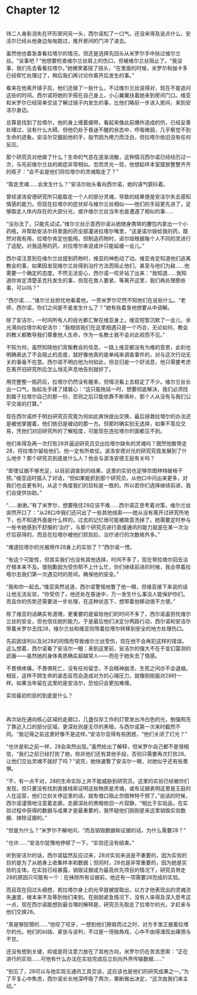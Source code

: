 # Chapter 12

<br>
待二人身影消失在环形房间另一头，西尔诺松了一口气。还没来得及说点什么，安洁尔已经从他身边匆匆跑过，推开房间的门冲了进去。

虽然他也着急查看拉塔尔的情况，但还是选择先回头从米罗尔手中扶过维尔兰丝。“没事吧？”他想要检查维尔兰丝肩上的伤口，但被维尔兰丝阻止了。“我没事，我们先去看看拉塔尔。”她微笑着摇了摇头，“在里面的时候，米罗尔和伽卡多已经帮忙处理过了，稍后我们再讨论你离开后发生的事。”

看来在他离开镜子后，他们还做了一些什么，不过维尔兰丝说得对，现在不是追问这些的时间。西尔诺将她的手搭在自己身上，小心翼翼扶着她来到房间门口。维亚和米罗尔已经简单交谈了解过镜子内发生的事，比他们略前一步进入房间，来到安洁尔身边。

总算是找到了拉塔尔，他的身上缠着绷带，看起来像此前爆炸造成的伤，已经妥善处理过，没有什么大碍。但他仍处于昏迷不醒的状态中，呼吸微弱，几乎察觉不到生命的迹象。安洁尔交握起他的手，指节因为用力而泛白，但拉塔尔依旧没有任何反应。

那个研究员对他做了什么？生命的气息在逐渐消散，这种情况西尔诺已经经历过一次，与先前维尔兰丝的病症非常相似。忽而灵光一现，他想起样本室摆放整整齐齐的瓶子：“会不会是他们将拉塔尔的灵魂取走了？”

“取走灵魂……会发生什么？”安洁尔抬头看向西尔诺，她的语气颤抖着。

曾经波洛安德研究所只能取走一个人的部分灵魂，导致的结果便是安洁尔失去感知情感的能力。但现在拉塔尔的症状却与维尔兰丝相似——他们的手段更先进了，足够取走人体内存在的大部分光，或许维尔兰丝当年也是遭遇了相似的事……

“没办法了，只能先试试。”维尔兰丝示意西尔诺从她随身携带的腰包内拿出一个小药瓶，并帮助安洁尔将里面的药全部灌进拉塔尔嘴里，“这是诺尔娅给我的药，既然对我有用，拉塔尔肯定也能用。但制造药物时，诺尔娅根据每个人不同的灵进行了适配，对我适用的药，对拉塔尔来说或许只能延缓一会儿。”

西尔诺注意到在维尔兰丝提到药物时，维亚的神色动了动。维亚肯定知道他们逃离教会的事，如果因发现维尔兰丝得到治疗方法而阻止他们，甚至与他们为敌……他需要一个确定的态度，不然无法安心，西尔诺一咬牙站了出来：“我知道……我知道你肯定清楚圣克托发生的事，但现在救人要紧，等离开这里，我们再处理那些事，可以吗？”

“西尔诺……”维尔兰丝担忧地看着他，一旁米罗尔茫然不知他们在说些什么。“老师，西尔诺，你们之间是不是发生什么了？”她有些着急地想要从中调解。

除了安洁尔，一时间所有人的目光都汇聚在维亚身上，维亚短暂沉默了一会儿，余光滑向拉塔尔和安洁尔：“我相信我们在这里相遇只是一个巧合，无论如何，教会的教义都教导我们尊重他人生命，作为一名教士我不会对此视而不见。”

不知为何，虽然知晓他们背叛教会的信息，一路上维亚都没有为难的意思，此刻也明确表达了不会阻止的态度，就好像他真的是单纯来调查事件的，对与这次行动无关的事毫不在意。西尔诺不明白他为何如此，但总归是一个好消息，他只需要考虑在离开旧研究所后怎么悄无声息地告别就好了。

用完整整一瓶药后，拉塔尔仍然没有醒来，但情况看上去稳定了不少。维尔兰丝长出一口气，抬起左手揉了揉眉心：“这只能拖延一时，想要彻底解决，我们必须找到属于拉塔尔自己的那一份，否则之后只能依靠不断填补，那个人从没有与我们公平交易的打算。”

现在西尔诺终于明白研究员究竟为何如此爽快提出交换，最后拯救拉塔尔的办法还是被他掌握着，他们依旧是被动的那一方。但那时确实别无选择，如果不答应交易，凭他们对旧研究所的了解程度，可能现在连拉塔尔的面都见不到。

他们来得及再一次打败28并逼迫研究员交出拉塔尔缺失的灵魂吗？既然他敢带走28，将拉塔尔留给他们，他一定有所依仗。波洛安德对光的研究究竟发展到了什么地步？那个研究员到底是什么人？他会与波洛安德王庭有关吗？

“即使证据不够充足，以目前调查到的结果，这里的实验也足够奈图林特破格干预。”维亚适时插入了对话，“但如果能抓到那个研究员，从他口中问出来更多，对我们也会更有利，从这个角度我们的目标是一致的。所以若你们选择继续前进，我们会提供协助。”

“……谢谢。”有了米罗尔，想要拖住28应该不难……西尔诺正思考着对策，维尔兰丝突然开口了：“从28口中我们还问出了一些其他线索——她从没有离开过研究所地下，也不知道外面是什么样的，过去的记忆很可能被故意洗掉了。她需要定时参与一些令她感到不舒服的‘治疗’，与那个研究员进行直接通讯的能力就是在某一次治疗后获得的，而且在拉塔尔被他们抓到后，治疗进行的次数格外多。”

“难道拉塔尔的光被用作28身上的实验了？”西尔诺一愣。

“有这个可能性，但其实我们也没有其他选择，时间不多了，现在带拉塔尔回去治疗根本来不及。很抱歉因为受伤帮不上什么忙，你们继续前进的时候，我会带着拉塔尔去我们第一次遇见时的房间，确保他的安全。”

“我和你一起去。”维亚突然说道，西尔诺警惕地瞥了他一眼，但维亚接下来说的话让他无法反驳，“你受伤了，他还处在昏迷中，万一发生什么事没人能保护你们。而且你的伤势还需要进一步处理，在这种状态下，想带着他移动很不方便。”

除了维亚的话确实有道理，更重要的是留给他们的时间不多了，西尔诺虽担忧维尔兰丝的安全，但也信任她的能力。于是最后他们决定分两路行动，西尔诺和安洁尔带着米罗尔去找28，维尔兰丝和维亚则带着拉塔尔转移到安全的地方处理伤口。

先前因误判以及对28的同情而导致维尔兰丝受伤，现在他不会再犯这样的错误。这么想着，西尔诺看了安洁尔一眼：来到这里前，安洁尔的强大不在于变幻莫测的武器——虽然她的身体素质确实超越常人——而在于她失去了情感。

不畏惧疼痛，不畏惧死亡，没有任何留念，不会精神崩溃，生死之间亦不会退缩。相反，这样不顾生命的姿态反而会造成对方的心理压力，就像刚刚面对28时一样。如果当年留在这里的是安洁尔，恐怕只会更加难缠。

实验最初的目的到底是什么？

<br>

再次站在通向核心区域的走廊口，几盏仅存工作的灯管发出冷白色的光，勉强照亮了靠近入口的部分区域，更深处则是无尽的黑暗，与西尔诺第一次来时截然不同。“我记得之前这里好像不是这样。”安洁尔显得有些困惑，“他们关闭了灯光？”

“也许是和之前一样，28会突然出现。”虽然给出了解释，但米罗尔自己都不是很相信，“我们之前已经打败了她，除非他们还有其他手段，否则只需要再次打败28，让他们交出灵魂不就好了吗？”说完，她快速瞥了安洁尔一眼，对她似乎还有些畏惧。

“不，有一点不对，28的生命实际上并不能威胁到研究员。这里的实验已经被你们发现，但只要没有找到直接线索证明这些物质是灵魂，或有证据表明这里是王庭的人在运营，他们立刻关停这里的话，就有借口阻止奈图林特干预了。”说话的时候，西尔诺谨慎地注意着走廊，走廊深处的黑暗依旧一片寂静，“相比于实验品，在实验过程中获得的数据与成果才是最重要的，我怀疑他们刚刚是来这里销毁实验数据、抹除证据的。”

“但是为什么？”米罗尔不解地问，“而且销毁数据和证据的话，为什么需要28？”

“也许……”安洁尔犹豫地停顿了一下，“实验还没有结束。”

听到安洁尔的话，西尔诺猛然反应过来，28对实验来说是不重要的，因为实验的目的是为了从她身上收集样本和数据；但同时，28也是非常重要的，因为她是实验的主体。在实验已经暴露，销毁证据成为最高优先项目的情况下，研究员带走28的原因只可能有一个：在抹除所有证据前，他还有一项需要28完成的实验。

而且现在回过头细想，若拉塔尔身上的光早就被提取出，以方才他表现出的灵魂流失速度，根本来不及等到他们来到。在刚刚紧急情况下，没有人来得及深入思考这一点，现在西尔诺能想到最合理的解释是，研究员先取走了拉塔尔的光，才赶来与他们交换28。

“真是够狡猾的……”他咬了咬牙，一想到他们擦肩而过之时，对方手里正握着拉塔尔的光。他们的纠结、紧张与谈判，不过是一场独角戏，心中不由得涌现出痛恨与不甘。

还没有想到关键，抑或是将注意力放在了其他方向，米罗尔仍在苦苦思索：“正在进行的实验……可他有什么办法在实验完成后立刻向外界传输数据……”

“别忘了，28可以与他实现无通讯工具交谈，这应该也是他们的研究成果之一。”为了平复心中焦虑，西尔诺长长地深呼吸了两次，果断做出决定，“这次由我们来主动。”
